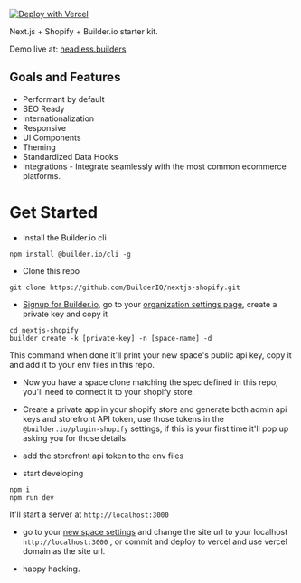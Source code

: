 [![Deploy with Vercel](https://vercel.com/button)](https://vercel.com/new/git/external?repository-url=https%3A%2F%2Fgithub.com%2Fbuilderio%2Fnextjs-shopify)

Next.js + Shopify + Builder.io starter kit.

Demo live at: [headless.builders](https://headless.builders/)

## Goals and Features

- Performant by default
- SEO Ready
- Internationalization
- Responsive
- UI Components
- Theming
- Standardized Data Hooks
- Integrations - Integrate seamlessly with the most common ecommerce platforms.



# Get Started
- Install the Builder.io cli
```
npm install @builder.io/cli -g
```
- Clone this repo
```
git clone https://github.com/BuilderIO/nextjs-shopify.git
```
- [Signup for Builder.io](builder.io/signup), go to your [organization settings page](https://builder.io/account/organization), create a private key and copy it
```
cd nextjs-shopify
builder create -k [private-key] -n [space-name] -d
```
This command when done it'll print your new space's public api key, copy it and add it to your env files in this repo.

- Now you have a space clone matching the spec defined in this repo, you'll need to connect it to your shopify store.

- Create a private app in your shopify store and generate both admin api keys and storefront API token, use those tokens in the `@builder.io/plugin-shopify` settings, if this is your first time it'll pop up asking you for those details.

- add the storefront api token to the env files

- start developing
```
npm i
npm run dev
```
It'll start a server at `http://localhost:3000`

- go to your [new space settings](https://builder.io/account/space) and change the site url to your localhost `http://localhost:3000` , or commit and deploy to vercel and use vercel domain as the site url.

- happy hacking.

